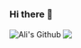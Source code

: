 ### Hi there 👋

<img align="center" src="https://github-readme-stats.vercel.app/api?username=0xAnalyst&show_icons=true&include_all_commits=true&theme=vue-dark&hide_border=true" alt="Ali's Github" />  <img align="center" src="https://github-readme-stats.vercel.app/api/top-langs/?username=0xAnalyst&layout=compact&theme=vue-dark&hide_border=true" /> 
